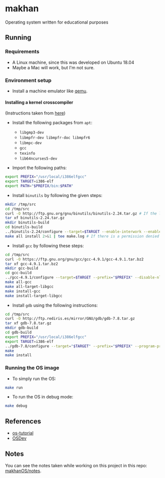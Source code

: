 # makhan

Operating system written for educational purposes

## Running

### Requirements

- A Linux machine, since this was developed on Ubuntu 18.04
- Maybe a Mac will work, but I'm not sure.

### Environment setup

- Install a machine emulator like [qemu](https://www.qemu.org/download/).

#### Installing a kernel crosscompiler

(Instructions taken from [here](https://github.com/cfenollosa/os-tutorial/blob/master/11-kernel-crosscompiler/README.md))

- Install the following packages from `apt`:
  - `libgmp3-dev`
  - `libmpfr-dev libmpfr-doc libmpfr6`
  - `libmpc-dev`
  - `gcc`
  - `texinfo`
  - `lib64ncurses5-dev`

- Import the following paths:

```bash
export PREFIX="/usr/local/i386elfgcc"
export TARGET=i386-elf
export PATH="$PREFIX/bin:$PATH"
```

- Install `binutils` by following the given steps:

```bash
mkdir /tmp/src
cd /tmp/src
curl -O http://ftp.gnu.org/gnu/binutils/binutils-2.24.tar.gz # If the link 404's, look for a more recent version
tar xf binutils-2.24.tar.gz
mkdir binutils-build
cd binutils-build
../binutils-2.24/configure --target=$TARGET --enable-interwork --enable-multilib --disable-nls --disable-werror --prefix=$PREFIX 2>&1 | tee configure.log
make all install 2>&1 | tee make.log # If there is a permission denied error, use sudo
```

- Install `gcc` by following these steps:

```bash
cd /tmp/src
curl -O https://ftp.gnu.org/gnu/gcc/gcc-4.9.1/gcc-4.9.1.tar.bz2
tar xf gcc-4.9.1.tar.bz2
mkdir gcc-build
cd gcc-build
../gcc-4.9.1/configure --target=$TARGET --prefix="$PREFIX" --disable-nls --disable-libssp --enable-languages=c --without-headers
make all-gcc
make all-target-libgcc
make install-gcc
make install-target-libgcc
```

- Install `gdb` using the following instructions:

```bash
cd /tmp/src
curl -O http://ftp.rediris.es/mirror/GNU/gdb/gdb-7.8.tar.gz
tar xf gdb-7.8.tar.gz
mkdir gdb-build
cd gdb-build
export PREFIX="/usr/local/i386elfgcc"
export TARGET=i386-elf
../gdb-7.8/configure --target="$TARGET" --prefix="$PREFIX" --program-prefix=i386-elf-
make
make install
```

### Running the OS image

- To simply run the OS:

```bash
make run
```

- To run the OS in debug mode:

```bash
make debug
```

## References

- [os-tutorial](https://github.com/cfenollosa/os-tutorial)
- [OSDev](https://wiki.osdev.org/Creating_an_Operating_System)

## Notes

You can see the notes taken while working on this project in this repo: [makhanOS/notes](https://github.com/makhanOS/notes).
